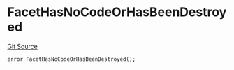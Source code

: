 # FacetHasNoCodeOrHasBeenDestroyed
[Git Source](https://github.com/thrackle-io/tron/blob/f201d50818b608b30301a670e76c0b866af89050/src/client/token/handler/diamond/HandlerDiamond.sol)


```solidity
error FacetHasNoCodeOrHasBeenDestroyed();
```

